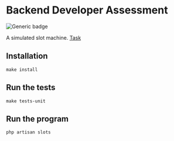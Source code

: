 # Backend Developer Assessment
![Generic badge](https://img.shields.io/badge/V-1.0.0-green.svg)

A simulated slot machine.
[Task](https://github.com/simonasposka/slots-assessment/blob/master/task.pdf)

## Installation
```
make install
```
## Run the tests
```
make tests-unit
```

## Run the program
```
php artisan slots
```
